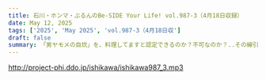 ```yaml
---
title: 石川・ホンマ・ぶるんのBe-SIDE Your Life! vol.987-3（4月18日収録）
date: May 12, 2025
tags: ['2025', 'May 2025', 'vol.987-3（4月18日収']
draft: false
summary: 「男ヤモメの自炊」を、料理してますと認定できるのか？不可なのか？..その線引きって、どこら辺なんでしょうね...さて本編に出てくる「長崎での大竹しのぶさんライブ」に関して（下記リンク↓）この会場を含む「長崎スタジアムシティ」は長崎駅に近く、色々遊べますね。※参考リンクC：大竹しのぶさんライブ（5月25日(日)）ライブレストラン「THE CLUB NAGASAKI」
---
```


http://project-phi.ddo.jp/ishikawa/ishikawa987_3.mp3